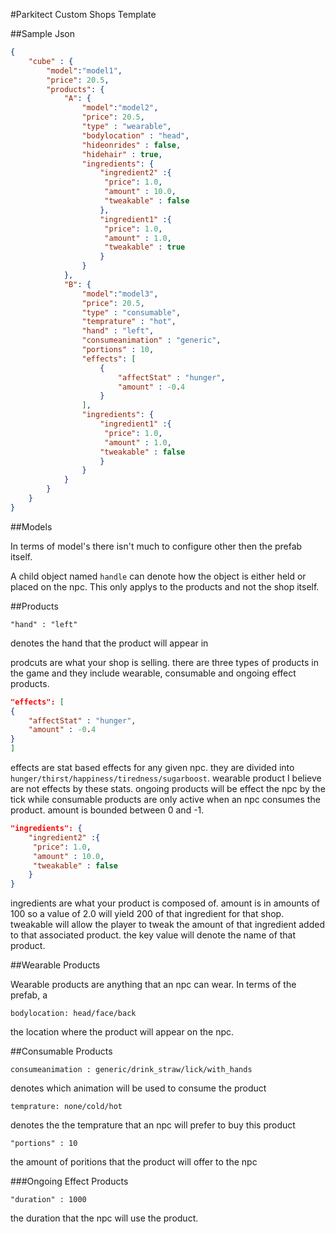 #Parkitect Custom Shops Template

##Sample Json

```json
{
	"cube" : {
		"model":"model1",
		"price": 20.5,
		"products": {
			"A": {
				"model":"model2",
				"price": 20.5,
				"type" : "wearable",
				"bodylocation" : "head",
				"hideonrides" : false,
				"hidehair" : true,
				"ingredients": {
					"ingredient2" :{
					 "price": 1.0,
					 "amount" : 10.0,
					 "tweakable" : false
					},
					"ingredient1" :{
					 "price": 1.0,
					 "amount" : 1.0,
					 "tweakable" : true
					}
				}
			},
			"B": {
				"model":"model3",
				"price": 20.5,
				"type" : "consumable",
				"temprature" : "hot",
				"hand" : "left",
				"consumeanimation" : "generic", 
				"portions" : 10,
				"effects": [
					{
						"affectStat" : "hunger",
						"amount" : -0.4
					}
				],
				"ingredients": {
					"ingredient1" :{
					 "price": 1.0,
					 "amount" : 1.0,
					"tweakable" : false
					}
				}
			}
		}
	}
}
```

##Models

In terms of model's there isn't much to configure other then the prefab itself. 

A child object named ```handle``` can denote how the object is either held or placed on the npc. This only applys to the products and not the shop itself.

##Products

```"hand" : "left"```

denotes the hand that the product will appear in


prodcuts are what your shop is selling. there are three types of products in the game and they include wearable, consumable and ongoing effect products.

```json
"effects": [
{
	"affectStat" : "hunger",
	"amount" : -0.4
}
]
```

effects are stat based effects for any given npc. they are divided into ``` hunger/thirst/happiness/tiredness/sugarboost ```.
wearable product I believe are not effects by these stats. ongoing products will be effect the npc by the tick while consumable products are only active when an npc consumes the product. amount is bounded between 0 and -1. 



```json 
"ingredients": {
	"ingredient2" :{
	 "price": 1.0,
	 "amount" : 10.0,
	 "tweakable" : false
	}
}
```
ingredients are what your product is composed of. amount is in amounts of 100 so a value of 2.0 will yield 200 of that ingredient for that shop. tweakable will allow the player to tweak the amount of that ingredient added to that associated product. the key value will denote the name of that product. 


##Wearable Products
 
Wearable products are anything that an npc can wear. In terms of the prefab, a 

``` bodylocation: head/face/back ```

the location where the product will appear on the npc.

##Consumable Products

``` consumeanimation : generic/drink_straw/lick/with_hands ```

denotes which animation will be used to consume the product

``` temprature: none/cold/hot ```

denotes the the temprature that an npc will prefer to buy this product

```"portions" : 10```

the amount of poritions that the product will offer to the npc

###Ongoing Effect Products

```"duration" : 1000```

the duration that the npc will use the product. 



